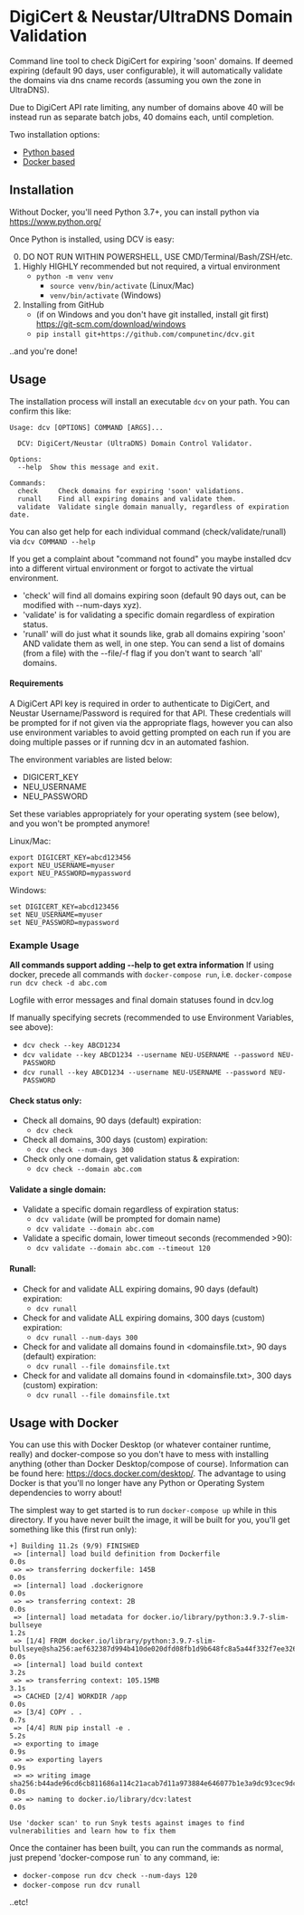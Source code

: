 DigiCert & Neustar/UltraDNS Domain Validation
========
Command line tool to check DigiCert for expiring 'soon' domains. If deemed expiring (default 90 days, user configurable),
it will automatically validate the domains via dns cname records (assuming you own the zone in UltraDNS).

Due to DigiCert API rate limiting, any number of domains above 40 will be instead run as 
separate batch jobs, 40 domains each, until completion.

Two installation options:
- [Python based](#Python-Based)
- [Docker based](#Docker-Based)

## <a name="Python-Based"></a>Installation

Without Docker, you'll need Python 3.7+, you can install python via https://www.python.org/

Once Python is installed, using DCV is easy:

0. DO NOT RUN WITHIN POWERSHELL, USE CMD/Terminal/Bash/ZSH/etc.
1. Highly HIGHLY recommended but not required, a virtual environment
   - `python -m venv venv`
     - `source venv/bin/activate` (Linux/Mac)
     - `venv/bin/activate` (Windows)
2. Installing from GitHub     
   - (if on Windows and you don't have git installed, install git first)
      https://git-scm.com/download/windows
   - `pip install git+https://github.com/compunetinc/dcv.git`

..and you're done!

## Usage

The installation process will install an executable `dcv` on your path. You can confirm this like:

```shell
Usage: dcv [OPTIONS] COMMAND [ARGS]...

  DCV: DigiCert/Neustar (UltraDNS) Domain Control Validator.

Options:
  --help  Show this message and exit.

Commands:
  check     Check domains for expiring 'soon' validations.
  runall    Find all expiring domains and validate them.
  validate  Validate single domain manually, regardless of expiration date.
```

You can also get help for each individual command (check/validate/runall) via `dcv COMMAND --help`

If you get a complaint about "command not found" you maybe installed dcv into a different virtual environment 
or forgot to activate the virtual environment.

- 'check' will find all domains expiring soon (default 90 days out, can be modified with --num-days xyz). 
- 'validate' is for validating a specific domain regardless of expiration status.
- 'runall' will do just what it sounds like, grab all domains expiring 'soon' AND validate them as well, in one step.
    You can send a list of domains (from a file) with the --file/-f flag if you don't want to search 'all' domains.

#### Requirements
A DigiCert API key is required in order to authenticate to DigiCert, and Neustar Username/Password is required for that API. 
These credentials will be prompted for if not given via the appropriate flags, 
however you can also use environment variables to avoid getting prompted on each run if you are doing multiple passes 
or if running dcv in an automated fashion.

The environment variables are listed below:

  * DIGICERT_KEY
  * NEU_USERNAME
  * NEU_PASSWORD

Set these variables appropriately for your operating system (see below), and you won't be prompted anymore!

Linux/Mac:
```shell
export DIGICERT_KEY=abcd123456
export NEU_USERNAME=myuser
export NEU_PASSWORD=mypassword
```
Windows:
```shell
set DIGICERT_KEY=abcd123456
set NEU_USERNAME=myuser
set NEU_PASSWORD=mypassword
```


### Example Usage
**All commands support adding --help to get extra information**
If using docker, precede all commands with `docker-compose run`, i.e. `docker-compose run dcv check -d abc.com`

Logfile with error messages and final domain statuses found in dcv.log

If manually specifying secrets (recommended to use Environment Variables, see above):
  - `dcv check --key ABCD1234`
  - `dcv validate --key ABCD1234 --username NEU-USERNAME --password NEU-PASSWORD`
  - `dcv runall --key ABCD1234 --username NEU-USERNAME --password NEU-PASSWORD`

#### Check status only:
- Check all domains, 90 days (default) expiration:
  - `dcv check`
- Check all domains, 300 days (custom) expiration:
  - `dcv check --num-days 300`
- Check only one domain, get validation status & expiration:
  - `dcv check --domain abc.com`

#### Validate a single domain:
- Validate a specific domain regardless of expiration status:
  - `dcv validate` (will be prompted for domain name)
  - `dcv validate --domain abc.com`
- Validate a specific domain, lower timeout seconds (recommended >90):
  - `dcv validate --domain abc.com --timeout 120`

#### Runall:
- Check for and validate ALL expiring domains, 90 days (default) expiration:
  - `dcv runall`
- Check for and validate ALL expiring domains, 300 days (custom) expiration:
  - `dcv runall --num-days 300`
- Check for and validate all domains found in \<domainsfile.txt\>, 90 days (default) expiration:
  - `dcv runall --file domainsfile.txt`
- Check for and validate all domains found in \<domainsfile.txt\>, 300 days (custom) expiration:
  - `dcv runall --file domainsfile.txt`


## <a name="Docker-Based"></a> Usage with Docker

You can use this with Docker Desktop (or whatever container runtime, really) and docker-compose so you don't have to 
mess with installing anything (other than Docker Desktop/compose of course). 
Information can be found here: https://docs.docker.com/desktop/.
The advantage to using Docker is that you'll no longer have any Python or Operating System dependencies to worry about!

The simplest way to get started is to run `docker-compose up` while in this directory.
If you have never built the image, it will be built for you, you'll get something like this (first run only):

```text
+] Building 11.2s (9/9) FINISHED                                                                                                                                                               
 => [internal] load build definition from Dockerfile                                                                                                                                       0.0s
 => => transferring dockerfile: 145B                                                                                                                                                       0.0s
 => [internal] load .dockerignore                                                                                                                                                          0.0s
 => => transferring context: 2B                                                                                                                                                            0.0s
 => [internal] load metadata for docker.io/library/python:3.9.7-slim-bullseye                                                                                                              1.2s
 => [1/4] FROM docker.io/library/python:3.9.7-slim-bullseye@sha256:aef632387d994b410de020dfd08fb1d9b648fc8a5a44f332f7ee326c8e170dba                                                        0.0s
 => [internal] load build context                                                                                                                                                          3.2s
 => => transferring context: 105.15MB                                                                                                                                                      3.1s
 => CACHED [2/4] WORKDIR /app                                                                                                                                                              0.0s
 => [3/4] COPY . .                                                                                                                                                                         0.7s
 => [4/4] RUN pip install -e .                                                                                                                                                             5.2s
 => exporting to image                                                                                                                                                                     0.9s 
 => => exporting layers                                                                                                                                                                    0.9s 
 => => writing image sha256:b44ade96cd6cb811686a114c21acab7d11a973884e646077b1e3a9dc93cec9dc                                                                                               0.0s 
 => => naming to docker.io/library/dcv:latest                                                                                                                                       0.0s 
                                                                                                                                                                                                
Use 'docker scan' to run Snyk tests against images to find vulnerabilities and learn how to fix them  
```

Once the container has been built, you can run the commands as normal, 
just prepend 'docker-compose run` to any command, ie:
- `docker-compose run dcv check --num-days 120`
- `docker-compose run dcv runall`

..etc!
